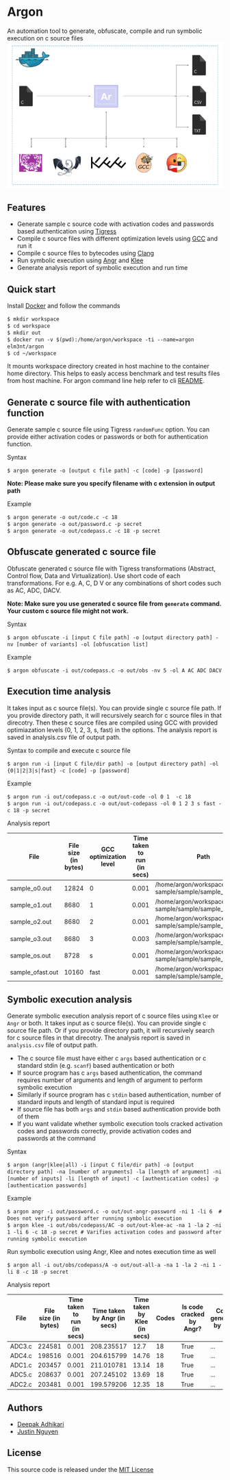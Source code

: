 # Argon

An automation tool to generate, obfuscate, compile and run symbolic execution on c source files
![Argon Architecture](architecture.png)


## Features

- Generate sample c source code with activation codes and passwords based authentication using [Tigress](http://tigress.cs.arizona.edu/)
- Compile c source files with different optimization levels using [GCC](https://gcc.gnu.org/) and run it
- Compile c source files to bytecodes using [Clang](https://clang.llvm.org/)
- Run symbolic execution using [Angr](http://angr.io/) and [Klee](http://klee.github.io/)
- Generate analysis report of symbolic execution and run time


## Quick start

Install [Docker](https://www.docker.com/) and follow the commands

```
$ mkdir workspace
$ cd workspace
$ mkdir out
$ docker run -v $(pwd):/home/argon/workspace -ti --name=argon elm3nt/argon
$ cd ~/workspace
```
It mounts workspace directory created in host machine to the container home directory. This helps to easly access benchmark and test results files from host machine. For argon command line help refer to cli [README](cli/README.md).


## Generate c source file with authentication function

Generate sample c source file using Tigress `randomFunc` option. You can provide either activation codes or passwords or both for authentication function.

Syntax
```
$ argon generate -o [output c file path] -c [code] -p [password]
```

**Note: Please make sure you specify filename with c extension in output path**


Example
```
$ argon generate -o out/code.c -c 18
$ argon generate -o out/password.c -p secret
$ argon generate -o out/codepass.c -c 18 -p secret
```

## Obfuscate generated c source file

Obfuscate generated c source file with Tigress transformations (Abstract, Control flow, Data and Virtualization). Use short code of each transformations. For e.g. A, C, D V or any combinations of short codes such as AC, ADC, DACV.  

**Note: Make sure you use generated c source file from `generate` command. Your custom c source file might not work.**

Syntax
```
$ argon obfuscate -i [input C file path] -o [output directory path] -nv [number of variants] -ol [obfuscation list]
```

Example
```
$ argon obfuscate -i out/codepass.c -o out/obs -nv 5 -ol A AC ADC DACV
```

## Execution time analysis

It takes input as c source file(s). You can provide single c source file path. If you provide directory path, it will recursively search for c source files in that direcotry. Then these c source files are compiled using GCC with provided optimiazation levels (0, 1, 2, 3, s, fast) in the options. The analysis report is saved in analysis.csv file of output path.

Syntax to compile and execute c source file 

```
$ argon run -i [input C file/dir path] -o [output directory path] -ol {0|1|2|3|s|fast} -c [code] -p [password]
```

Example
```
$ argon run -i out/codepass.c -o out/out-code -ol 0 1  -c 18
$ argon run -i out/codepass.c -o out/out-codepass -ol 0 1 2 3 s fast -c 18 -p secret
```

Analysis report

|File|File size (in bytes)|GCC optimization level|Time taken to run (in secs)|Path|
|----|--------------------|----------------------|---------------------------|----|
|sample_o0.out|12824|0|0.001|/home/argon/workspace/out/out-sample/sample/sample_o0.out|
|sample_o1.out|8680|1|0.001|/home/argon/workspace/out/out-sample/sample/sample_o1.out|
|sample_o2.out|8680|2|0.001|/home/argon/workspace/out/out-sample/sample/sample_o2.out|
|sample_o3.out|8680|3|0.003|/home/argon/workspace/out/out-sample/sample/sample_o3.out|
|sample_os.out|8728|s|0.001|/home/argon/workspace/out/out-sample/sample/sample_os.out|
|sample_ofast.out|10160|fast|0.001|/home/argon/workspace/out/out-sample/sample/sample_ofast.out|


## Symbolic execution analysis

Generate symbolic execution analysis report of c source files using `Klee` or `Angr` or both. It takes input as c source file(s). You can provide single c source file path. Or if you provide directory path, it will recursively search for c source files in that direcotry. The analysis report is saved in `analysis.csv` file of output path.
- The c source file must have either c `args` based authentication or c standard stdin (e.g. `scanf`) based authentication or both
- If source program has c `args` based authentication, the command requires number of arguments and length of argument to perform symbolic execution
- Similarly if source program has c `stdin` based authentication, number of standard inputs and length of standard input is required
- If source file has both `args` and `stdin` based authentication provide both of them
- If you want validate whether symbolic execution tools cracked activation codes and passwords correctly, provide activation codes and passwords at the command

Syntax
```
$ argon (angr|klee|all) -i [input C file/dir path] -o [output directory path] -na [number of arguments] -la [length of argument] -ni [number of inputs] -li [length of input] -c [authentication codes] -p [authentication passwords]
```

Example
```
$ argon angr -i out/password.c -o out/out-angr-password -ni 1 -li 6  # Does not verify password after running symbolic execution
$ argon klee -i out/obs/codepass/AC -o out/out-klee-ac -na 1 -la 2 -ni 1 -li 6 -c 18 -p secret # Varifies activation codes and password after running symbolic execution
```

Run symbolic execution using Angr, Klee and notes execution time as well
```
$ argon all -i out/obs/codepass/A -o out/out-all-a -na 1 -la 2 -ni 1 -li 8 -c 18 -p secret

```
Analysis report

|File|File size (in bytes)|Time taken to run (in secs)|Time taken by Angr (in secs)|Time taken by Klee (in secs)|Codes|Is code cracked by Angr?|Codes generated by Angr|Is code cracked by Klee?|Codes generated by Klee|Passwords|Is password cracked by Angr|Passwords generated by Angr|Is password cracked by Klee|Passwords generated by Klee|Path|
|----|--------------------|---------------------------|----------------------------|----------------------------|-----|------------------------|-----------------------|------------------------|-----------------------|---------|---------------------------|---------------------------|---------------------------|---------------------------|----|
|ADC3.c|224581|0.001|208.235517|12.7|18|True|...|True|...|secret|True|...|True|...|/home/argon/workspace/out/obs/codepass/ADC/ADC3.c|
|ADC4.c|198516|0.001|204.615799|14.76|18|True|...|True|...|secret|True|...|True|...|/home/argon/workspace/out/obs/codepass/ADC/ADC4.c|
|ADC1.c|203457|0.001|211.010781|13.14|18|True|...|True|...|secret|True|...|True|...|/home/argon/workspace/out/obs/codepass/ADC/ADC1.c|
|ADC5.c|208637|0.001|207.245102|13.69|18|True|...|True|...|secret|True|...|True|...|/home/argon/workspace/out/obs/codepass/ADC/ADC5.c|
|ADC2.c|203481|0.001|199.579206|12.35|18|True|...|True|...|secret|True|...|True|...|/home/argon/workspace/out/obs/codepass/ADC/ADC2.c|


## Authors

* [Deepak Adhikari](https://github.com/deepsadhi)
* [Justin Nguyen](https://github.com/Thienx99)


## License

This source code is released under the [MIT License](LICENSE)
